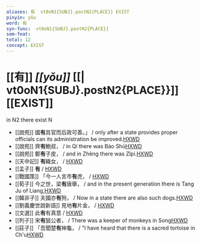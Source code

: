 ```yaml
---
aliases: 有  vt0oN1{SUBJ}.postN2{PLACE}} EXIST
pinyin: yǒu
word: 有
syn-func:  vt0oN1{SUBJ}.postN2{PLACE}}
sem-feat: 
total: 12
concept: EXIST 
---
```

# [[有]] *[[yǒu]]*  [[| vt0oN1{SUBJ}.postN2{PLACE}}]] [[EXIST]]
in N2 there exist N
 - [[說苑]] 國**有**具官而后政可善。」 / only after a state provides proper officials can its administration be improved.[HXWD](https://hxwd.org/textview.html?location=CH1a0907_CHANT_001-19a.7)
 - [[說苑]] 齊**有**鮑叔，
                     / in Qí there was Bào Shū[HXWD](https://hxwd.org/textview.html?location=CH1a0907_CHANT_002-4a.7)
 - [[說苑]] 鄭**有**子皮，
                     / and in Zhèng there was Zǐpí.[HXWD](https://hxwd.org/textview.html?location=CH1a0907_CHANT_002-4a.8)
 - [[天中記]] **有**織女， / [HXWD](https://hxwd.org/textview.html?location=CH7x2046_CHANT_002-135a.19)
 - [[孟子]] **有** / [HXWD](https://hxwd.org/textview.html?location=KR1h0001_tls_003-12a.3)
 - [[戰國策]] 「今一人言市**有**虎，
                     / [HXWD](https://hxwd.org/textview.html?location=KR2e0003_tls_332-1a.5)
 - [[荀子]] 今之世，梁**有**唐舉，
                     / and in the present generation there is Tang Ju of Liang,[HXWD](https://hxwd.org/textview.html?location=KR3a0002_tls_005-1a.7)
 - [[韓非子]] 夫國亦**有**狗， / Now in a state there are also such dogs.[HXWD](https://hxwd.org/textview.html?location=KR3c0005_tls_034-82a.2)
 - [[劉義慶世說新語]] 見地**有**片金，
                     / [HXWD](https://hxwd.org/textview.html?location=KR3l0002_tls_001-11a.7)
 - [[文選]] 此**有**有真意 / [HXWD](https://hxwd.org/textview.html?location=KR4h0001_tls_030-2a.11)
 - [[列子]] 宋**有**狙公者，
                     / There was a keeper of monkeys in Song[HXWD](https://hxwd.org/textview.html?location=KR5c0124_tls_002-19a.2)
 - [[莊子]] 「吾聞楚**有**神龜，
                     / "I have heard that there is a sacred tortoise in Ch'u[HXWD](https://hxwd.org/textview.html?location=KR5c0126_tls_017-15a.8)